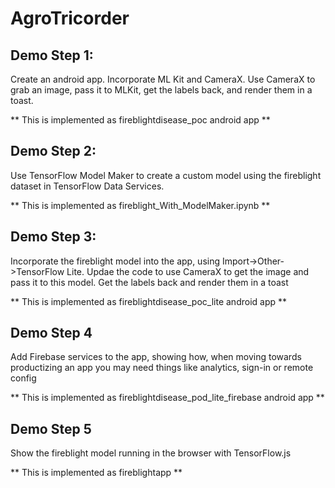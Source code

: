 # AgroTricorder

## Demo Step 1:

Create an android app. Incorporate ML Kit and CameraX. Use CameraX to grab an image, pass it to MLKit, get the labels back, and render them in a toast.

** This is implemented as fireblightdisease_poc android app **

## Demo Step 2:

Use TensorFlow Model Maker to create a custom model using the fireblight dataset in TensorFlow Data Services.

** This is implemented as fireblight_With_ModelMaker.ipynb **

## Demo Step 3:
Incorporate the fireblight model into the app, using Import->Other->TensorFlow Lite. Updae the code to use CameraX to get the image and pass it to this model. Get the labels back and render them in a toast

** This is implemented as fireblightdisease_poc_lite android app **

## Demo Step 4
Add Firebase services to the app, showing how, when moving towards productizing an app you may need things like analytics, sign-in or remote config

** This is implemented as fireblightdisease_pod_lite_firebase android app **

## Demo Step 5
Show the fireblight model running in the browser with TensorFlow.js

** This is implemented as fireblightapp **




